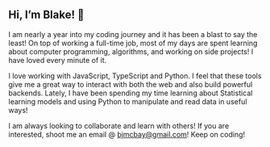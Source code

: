 ## Hi, I’m Blake! 👋

I am nearly a year into my coding journey and it has been a blast to say the least! On top of working a full-time job, most of my days are spent learning about computer programming, algorithms, and working on side projects! I have loved every minute of it.

I love working with JavaScript, TypeScript and Python. I feel that these tools give me a great way to interact with both the web and also build powerful backends. Lately, I have been spending my time learning about Statistical learning models and using Python to manipulate and read data in useful ways! 

I am always looking to collaborate and learn with others! If you are interested, shoot me an email @ bjmcbay@gmail.com! Keep on coding!
